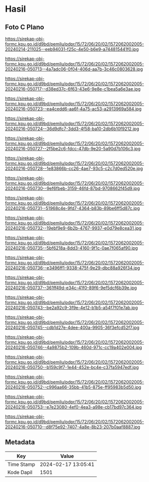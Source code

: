 # Hasil

## Foto C Plano

https://sirekap-obj-formc.kpu.go.id/d9bd/pemilu/pdpr/15/72/06/20/02/1572062002005-20240214-211025--eeb94031-f25c-4e50-b6e9-a744815441f0.jpg

https://sirekap-obj-formc.kpu.go.id/d9bd/pemilu/pdpr/15/72/06/20/02/1572062002005-20240216-050713--4a7adc06-0f04-406d-aa7b-3c46c0803628.jpg

https://sirekap-obj-formc.kpu.go.id/d9bd/pemilu/pdpr/15/72/06/20/02/1572062002005-20240216-050717--d38ed37c-6f63-43e6-9e8e-c1bea5a6e3ae.jpg

https://sirekap-obj-formc.kpu.go.id/d9bd/pemilu/pdpr/15/72/06/20/02/1572062002005-20240216-050723--ea4cedd6-aa6f-4a75-ac53-a2913969a584.jpg

https://sirekap-obj-formc.kpu.go.id/d9bd/pemilu/pdpr/15/72/06/20/02/1572062002005-20240216-050724--36d9dfc7-3dd3-4f58-ba10-2db6b10f9212.jpg

https://sirekap-obj-formc.kpu.go.id/d9bd/pemilu/pdpr/15/72/06/20/02/1572062002005-20240216-050727--2f5be2c6-fdcc-47db-9e20-5a90d7b106c3.jpg

https://sirekap-obj-formc.kpu.go.id/d9bd/pemilu/pdpr/15/72/06/20/02/1572062002005-20240216-050728--1e83866b-cc26-4ae7-93c5-c2c7d0ed520e.jpg

https://sirekap-obj-formc.kpu.go.id/d9bd/pemilu/pdpr/15/72/06/20/02/1572062002005-20240216-050730--9ef6fbeb-3159-46fd-87bd-9708662f45d9.jpg

https://sirekap-obj-formc.kpu.go.id/d9bd/pemilu/pdpr/15/72/06/20/02/1572062002005-20240216-050731--51968c4e-9fd7-4364-b83b-89be6ff5d87c.jpg

https://sirekap-obj-formc.kpu.go.id/d9bd/pemilu/pdpr/15/72/06/20/02/1572062002005-20240216-050732--19ebf9e9-6b2b-4767-9937-e0d79e8cea31.jpg

https://sirekap-obj-formc.kpu.go.id/d9bd/pemilu/pdpr/15/72/06/20/02/1572062002005-20240216-050735--5bf6218a-8dd3-4160-9f1c-0ae7f065af90.jpg

https://sirekap-obj-formc.kpu.go.id/d9bd/pemilu/pdpr/15/72/06/20/02/1572062002005-20240216-050736--e3496ff1-9338-475f-9e29-dbc88a926f34.jpg

https://sirekap-obj-formc.kpu.go.id/d9bd/pemilu/pdpr/15/72/06/20/02/1572062002005-20240216-050737--361ff49d-e34c-41f0-89f6-9ef5dcf6b39e.jpg

https://sirekap-obj-formc.kpu.go.id/d9bd/pemilu/pdpr/15/72/06/20/02/1572062002005-20240216-050743--be2a92c9-3f9e-4e12-b1b5-a54f7f01e7ab.jpg

https://sirekap-obj-formc.kpu.go.id/d9bd/pemilu/pdpr/15/72/06/20/02/1572062002005-20240216-050745--cdb1d27e-4dee-400a-9905-36f3efcd52f7.jpg

https://sirekap-obj-formc.kpu.go.id/d9bd/pemilu/pdpr/15/72/06/20/02/1572062002005-20240216-050746--4a9875b2-109b-460d-971c-cc19a402e004.jpg

https://sirekap-obj-formc.kpu.go.id/d9bd/pemilu/pdpr/15/72/06/20/02/1572062002005-20240216-050750--b159c9f7-1e44-452e-bc4e-c37fa5947edf.jpg

https://sirekap-obj-formc.kpu.go.id/d9bd/pemilu/pdpr/15/72/06/20/02/1572062002005-20240216-050752--c996aa66-35bb-41b5-875e-ff95983b5d50.jpg

https://sirekap-obj-formc.kpu.go.id/d9bd/pemilu/pdpr/15/72/06/20/02/1572062002005-20240216-050753--e7e23080-4ef0-4ea3-a98e-cb17bd97c364.jpg

https://sirekap-obj-formc.kpu.go.id/d9bd/pemilu/pdpr/15/72/06/20/02/1572062002005-20240216-050710--d8f75e92-7407-4a8e-8b23-207b0aaf8887.jpg


## Metadata

| Key        | Value               |
| ---------- | ------------------- |
| Time Stamp | 2024-02-17 13:05:41 |
| Kode Dapil | 1501                |



